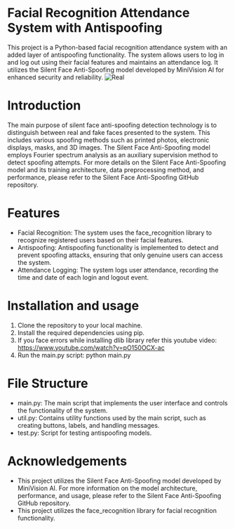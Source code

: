 # Facial Recognition Attendance System with Antispoofing
This project is a Python-based facial recognition attendance system with an added layer of antispoofing functionality. The system allows users to log in and log out using their facial features and maintains an attendance log. It utilizes the Silent Face Anti-Spoofing model developed by MiniVision AI for enhanced security and reliability.
![Real](https://drive.google.com/uc?id=1LFtmArv5PPcFUUTa5SwO_WmVTia3fc23)

# Introduction
The main purpose of silent face anti-spoofing detection technology is to distinguish between real and fake faces presented to the system. This includes various spoofing methods such as printed photos, electronic displays, masks, and 3D images. The Silent Face Anti-Spoofing model employs Fourier spectrum analysis as an auxiliary supervision method to detect spoofing attempts.
For more details on the Silent Face Anti-Spoofing model and its training architecture, data preprocessing method, and performance, please refer to the Silent Face Anti-Spoofing GitHub repository.
# Features
- Facial Recognition: The system uses the face_recognition library to recognize registered users based on their facial features.
- Antispoofing: Antispoofing functionality is implemented to detect and prevent spoofing attacks, ensuring that only genuine users can access the system.
- Attendance Logging: The system logs user attendance, recording the time and date of each login and logout event.
# Installation and usage
1. Clone the repository to your local machine.
2. Install the required dependencies using pip.
3. If you face errors while installing dlib library refer this youtube video: https://www.youtube.com/watch?v=pO150OCX-ac
4. Run the main.py script: python main.py
# File Structure
- main.py: The main script that implements the user interface and controls the functionality of the system.
- util.py: Contains utility functions used by the main script, such as creating buttons, labels, and handling messages.
- test.py: Script for testing antispoofing models.
# Acknowledgements
- This project utilizes the Silent Face Anti-Spoofing model developed by MiniVision AI. For more information on the model architecture, performance, and usage, please refer to the Silent Face Anti-Spoofing GitHub repository.
- This project utilizes the face_recognition library for facial recognition functionality.
